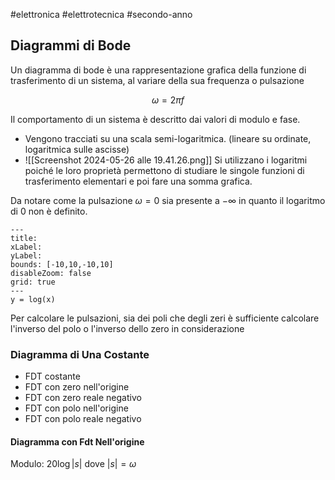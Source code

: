 #elettronica #elettrotecnica #secondo-anno 

## Diagrammi di Bode

Un diagramma di bode è una rappresentazione grafica della funzione di trasferimento di un sistema, al variare della sua frequenza o pulsazione

$$
\omega = 2\pi f
$$

Il comportamento di un sistema è descritto dai valori di modulo e fase.

- Vengono tracciati su una scala semi-logaritmica. (lineare su ordinate, logaritmica sulle ascisse)
- ![[Screenshot 2024-05-26 alle 19.41.26.png]]
Si utilizzano i logaritmi poiché le loro proprietà permettono di studiare le singole funzioni di trasferimento elementari e poi fare una somma grafica. 

Da notare come la pulsazione $\omega = 0$ sia presente a $-\infty$ in quanto il logaritmo di 0 non è definito. 

```functionplot
---
title: 
xLabel: 
yLabel: 
bounds: [-10,10,-10,10]
disableZoom: false
grid: true
---
y = log(x)
```

Per calcolare le pulsazioni, sia dei poli che degli zeri è sufficiente calcolare l'inverso del polo o l'inverso dello zero in considerazione

### Diagramma di Una Costante

- FDT costante
- FDT con zero nell'origine
- FDT con zero reale negativo
- FDT con polo nell'origine
- FDT con polo reale negativo

#### Diagramma con Fdt Nell'origine

Modulo: $20\log |s|$ dove $|s| = \omega$
